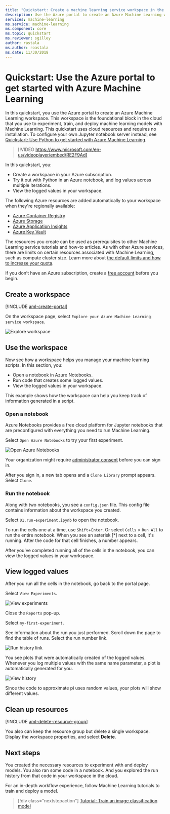 ```yaml
---
title: "Quickstart: Create a machine learning service workspace in the Azure portal - Azure Machine Learning"
description: Use the Azure portal to create an Azure Machine Learning workspace. This workspace is the foundational block in the cloud that you use to experiment, train, and deploy machine learning models with Azure Machine Learning.  
services: machine-learning
ms.service: machine-learning
ms.component: core
ms.topic: quickstart
ms.reviewer: sgilley
author: rastala
ms.author: roastala
ms.date: 11/30/2018
---
```


# Quickstart: Use the Azure portal to get started with Azure Machine Learning

In this quickstart, you use the Azure portal to create an Azure Machine Learning workspace. This workspace is the foundational block in the cloud that you use to experiment, train, and deploy machine learning models with Machine Learning. This quickstart uses cloud resources and requires no installation. To configure your own Jupyter notebook server instead, see [Quickstart: Use Python to get started with Azure Machine Learning](quickstart-create-workspace-with-python.md).

> [!VIDEO https://www.microsoft.com/en-us/videoplayer/embed/RE2F9Ad]

In this quickstart, you:

* Create a workspace in your Azure subscription.
* Try it out with Python in an Azure notebook, and log values across multiple iterations.
* View the logged values in your workspace.

The following Azure resources are added automatically to your workspace when they're regionally available:

  - [Azure Container Registry](https://azure.microsoft.com/services/container-registry/)
  - [Azure Storage](https://azure.microsoft.com/services/storage/)
  - [Azure Application Insights](https://azure.microsoft.com/services/application-insights/) 
  - [Azure Key Vault](https://azure.microsoft.com/services/key-vault/)

The resources you create can be used as prerequisites to other Machine Learning service tutorials and how-to articles. As with other Azure services, there are limits on certain resources associated with Machine Learning, such as compute cluster size. Learn more about [the default limits and how to increase your quota](how-to-manage-quotas.md).

If you don’t have an Azure subscription, create a [free account](https://aka.ms/AMLfree) before you begin.


## Create a workspace 

[!INCLUDE [aml-create-portal](../../../includes/aml-create-in-portal.md)]

On the workspace page, select `Explore your Azure Machine Learning service workspace`.

 ![Explore workspace](./media/quickstart-get-started/explore_aml.png)


## Use the workspace

Now see how a workspace helps you manage your machine learning scripts. In this section, you:

* Open a notebook in Azure Notebooks.
* Run code that creates some logged values.
* View the logged values in your workspace.

This example shows how the workspace can help you keep track of information generated in a script. 

### Open a notebook 

Azure Notebooks provides a free cloud platform for Jupyter notebooks that are preconfigured with everything you need to run Machine Learning.  

Select `Open Azure Notebooks` to try your first experiment.

 ![Open Azure Notebooks](./media/quickstart-get-started/explore_ws.png)

Your organization might require [administrator consent](https://notebooks.azure.com/help/signing-up/work-or-school-account/admin-consent) before you can sign in.

After you sign in, a new tab opens and a `Clone Library` prompt appears. Select `Clone`.


### Run the notebook

Along with two notebooks, you see a `config.json` file. This config file contains information about the workspace you created.  

Select `01.run-experiment.ipynb` to open the notebook.

To run the cells one at a time, use `Shift`+`Enter`. Or select `Cells` > `Run All` to run the entire notebook. When you see an asterisk [*] next to a cell, it's running. After the code for that cell finishes, a number appears. 

After you've completed running all of the cells in the notebook, you can view the logged values in your workspace.

## View logged values

After you run all the cells in the notebook, go back to the portal page.  

Select `View Experiments`.

![View experiments](./media/quickstart-get-started/view_exp.png)

Close the `Reports` pop-up.

Select `my-first-experiment`.

See information about the run you just performed. Scroll down the page to find the table of runs. Select the run number link.

 ![Run history link](./media/quickstart-get-started/report.png)

You see plots that were automatically created of the logged values. Whenever you log multiple values with the same name parameter, a plot is automatically generated for you.

   ![View history](./media/quickstart-get-started/plots.png)

Since the code to approximate pi uses random values, your plots will show different values.  

## Clean up resources 

[!INCLUDE [aml-delete-resource-group](../../../includes/aml-delete-resource-group.md)]

You also can keep the resource group but delete a single workspace. Display the workspace properties, and select **Delete**.

## Next steps

You created the necessary resources to experiment with and deploy models. You also ran some code in a notebook. And you explored the run history from that code in your workspace in the cloud.

For an in-depth workflow experience, follow Machine Learning tutorials to train and deploy a model.  

> [!div class="nextstepaction"]
> [Tutorial: Train an image classification model](tutorial-train-models-with-aml.md)
